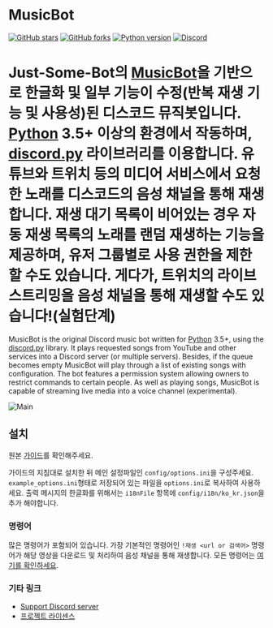 # MusicBot

[![GitHub stars](https://img.shields.io/github/stars/Just-Some-Bots/MusicBot.svg)](https://github.com/Just-Some-Bots/MusicBot/stargazers)
[![GitHub forks](https://img.shields.io/github/forks/Just-Some-Bots/MusicBot.svg)](https://github.com/Just-Some-Bots/MusicBot/network)
[![Python version](https://img.shields.io/badge/python-3.5%2C%203.6%2C%203.7-blue.svg)](https://python.org)
[![Discord](https://discordapp.com/api/guilds/129489631539494912/widget.png?style=shield)](https://discord.gg/bots)

Just-Some-Bot의 [MusicBot](https://github.com/Just-Some-Bots/MusicBot)을 기반으로 한글화 및 일부 기능이 수정(반복 재생 기능 및 사용성)된 디스코드 뮤직봇입니다. [Python](https://www.python.org "Python homepage") 3.5+ 이상의 환경에서 작동하며, [discord.py](https://github.com/Rapptz/discord.py) 라이브러리를 이용합니다. 
유튜브와 트위치 등의 미디어 서비스에서 요청한 노래를 디스코드의 음성 채널을 통해 재생합니다. 재생 대기 목록이 비어있는 경우 자동 재생 목록의 노래를 랜덤 재생하는 기능을 제공하며, 유저 그룹별로 사용 권한을 제한할 수도 있습니다. 게다가, 트위치의 라이브 스트리밍을 음성 채널을 통해 재생할 수도 있습니다!(실험단계)
=======
MusicBot is the original Discord music bot written for [Python](https://www.python.org "Python homepage") 3.5+, using the [discord.py](https://github.com/Rapptz/discord.py) library. It plays requested songs from YouTube and other services into a Discord server (or multiple servers). Besides, if the queue becomes empty MusicBot will play through a list of existing songs with configuration. The bot features a permission system allowing owners to restrict commands to certain people. As well as playing songs, MusicBot is capable of streaming live media into a voice channel (experimental).

![Main](https://i.imgur.com/FWcHtcS.png)

## 설치
원본 [가이드](https://just-some-bots.github.io/MusicBot/)를 확인해주세요.

가이드의 지침대로 설치한 뒤 메인 설정파일인 `config/options.ini`을 구성주세요. `example_options.ini`형태로 저장되어 있는 파일을 `options.ini`로 복사하여 사용하세요. 출력 메시지의 한글화를 위해서는 `i18nFile` 항목에 `config/i18n/ko_kr.json`을 추가 해야합니다.

### 명령어

많은 명령어가 포함되어 있습니다. 가장 기본적인 명령어인 `!재생 <url or 검색어>` 명령어가 해당 영상을 다운로드 및 처리하여 음성 채널을 통해 재생합니다. 모든 명령어는 [여기를 확인하세요](https://just-some-bots.github.io/MusicBot/using/commands/ "명령어").

### 기타 링크

* [Support Discord server](https://discord.gg/bots)
* [프로젝트 라이센스](LICENSE)
